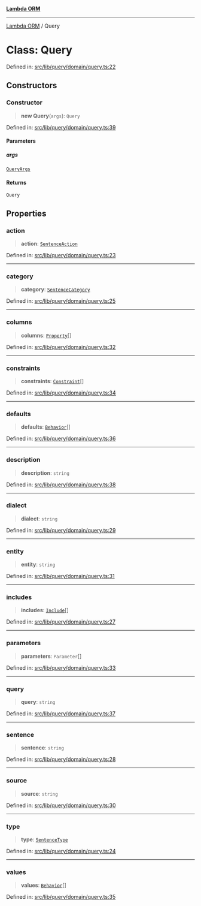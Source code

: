 [**Lambda ORM**](../README.md)

***

[Lambda ORM](../README.md) / Query

# Class: Query

Defined in: [src/lib/query/domain/query.ts:22](https://github.com/lambda-orm/lambdaorm/blob/d7eed5bd6f40e7e5946b35121d5564379ef251ff/src/lib/query/domain/query.ts#L22)

## Constructors

### Constructor

> **new Query**(`args`): `Query`

Defined in: [src/lib/query/domain/query.ts:39](https://github.com/lambda-orm/lambdaorm/blob/d7eed5bd6f40e7e5946b35121d5564379ef251ff/src/lib/query/domain/query.ts#L39)

#### Parameters

##### args

[`QueryArgs`](../interfaces/QueryArgs.md)

#### Returns

`Query`

## Properties

### action

> **action**: [`SentenceAction`](../enumerations/SentenceAction.md)

Defined in: [src/lib/query/domain/query.ts:23](https://github.com/lambda-orm/lambdaorm/blob/d7eed5bd6f40e7e5946b35121d5564379ef251ff/src/lib/query/domain/query.ts#L23)

***

### category

> **category**: [`SentenceCategory`](../enumerations/SentenceCategory.md)

Defined in: [src/lib/query/domain/query.ts:25](https://github.com/lambda-orm/lambdaorm/blob/d7eed5bd6f40e7e5946b35121d5564379ef251ff/src/lib/query/domain/query.ts#L25)

***

### columns

> **columns**: [`Property`](../interfaces/Property.md)[]

Defined in: [src/lib/query/domain/query.ts:32](https://github.com/lambda-orm/lambdaorm/blob/d7eed5bd6f40e7e5946b35121d5564379ef251ff/src/lib/query/domain/query.ts#L32)

***

### constraints

> **constraints**: [`Constraint`](../interfaces/Constraint.md)[]

Defined in: [src/lib/query/domain/query.ts:34](https://github.com/lambda-orm/lambdaorm/blob/d7eed5bd6f40e7e5946b35121d5564379ef251ff/src/lib/query/domain/query.ts#L34)

***

### defaults

> **defaults**: [`Behavior`](../interfaces/Behavior.md)[]

Defined in: [src/lib/query/domain/query.ts:36](https://github.com/lambda-orm/lambdaorm/blob/d7eed5bd6f40e7e5946b35121d5564379ef251ff/src/lib/query/domain/query.ts#L36)

***

### description

> **description**: `string`

Defined in: [src/lib/query/domain/query.ts:38](https://github.com/lambda-orm/lambdaorm/blob/d7eed5bd6f40e7e5946b35121d5564379ef251ff/src/lib/query/domain/query.ts#L38)

***

### dialect

> **dialect**: `string`

Defined in: [src/lib/query/domain/query.ts:29](https://github.com/lambda-orm/lambdaorm/blob/d7eed5bd6f40e7e5946b35121d5564379ef251ff/src/lib/query/domain/query.ts#L29)

***

### entity

> **entity**: `string`

Defined in: [src/lib/query/domain/query.ts:31](https://github.com/lambda-orm/lambdaorm/blob/d7eed5bd6f40e7e5946b35121d5564379ef251ff/src/lib/query/domain/query.ts#L31)

***

### includes

> **includes**: [`Include`](Include.md)[]

Defined in: [src/lib/query/domain/query.ts:27](https://github.com/lambda-orm/lambdaorm/blob/d7eed5bd6f40e7e5946b35121d5564379ef251ff/src/lib/query/domain/query.ts#L27)

***

### parameters

> **parameters**: `Parameter`[]

Defined in: [src/lib/query/domain/query.ts:33](https://github.com/lambda-orm/lambdaorm/blob/d7eed5bd6f40e7e5946b35121d5564379ef251ff/src/lib/query/domain/query.ts#L33)

***

### query

> **query**: `string`

Defined in: [src/lib/query/domain/query.ts:37](https://github.com/lambda-orm/lambdaorm/blob/d7eed5bd6f40e7e5946b35121d5564379ef251ff/src/lib/query/domain/query.ts#L37)

***

### sentence

> **sentence**: `string`

Defined in: [src/lib/query/domain/query.ts:28](https://github.com/lambda-orm/lambdaorm/blob/d7eed5bd6f40e7e5946b35121d5564379ef251ff/src/lib/query/domain/query.ts#L28)

***

### source

> **source**: `string`

Defined in: [src/lib/query/domain/query.ts:30](https://github.com/lambda-orm/lambdaorm/blob/d7eed5bd6f40e7e5946b35121d5564379ef251ff/src/lib/query/domain/query.ts#L30)

***

### type

> **type**: [`SentenceType`](../enumerations/SentenceType.md)

Defined in: [src/lib/query/domain/query.ts:24](https://github.com/lambda-orm/lambdaorm/blob/d7eed5bd6f40e7e5946b35121d5564379ef251ff/src/lib/query/domain/query.ts#L24)

***

### values

> **values**: [`Behavior`](../interfaces/Behavior.md)[]

Defined in: [src/lib/query/domain/query.ts:35](https://github.com/lambda-orm/lambdaorm/blob/d7eed5bd6f40e7e5946b35121d5564379ef251ff/src/lib/query/domain/query.ts#L35)
